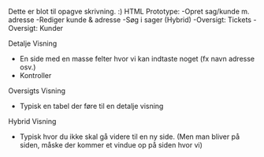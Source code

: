 Dette er blot til opagve skrivning. 
:)
HTML Prototype: 
  -Opret sag/kunde m. adresse 
  -Rediger kunde & adresse
  -Søg i sager (Hybrid) 
  -Oversigt: Tickets 
  -Oversigt: Kunder


  Detalje Visning 
  - En side med en masse felter hvor vi kan indtaste noget (fx navn adresse osv.)
  - Kontroller

  Oversigts Visning
  - Typisk en tabel der føre til en detalje visning

  Hybrid Visning
  - Typisk hvor du ikke skal gå videre til en ny side. (Men man bliver på siden, måske der kommer et vindue op på siden hvor vi) 
